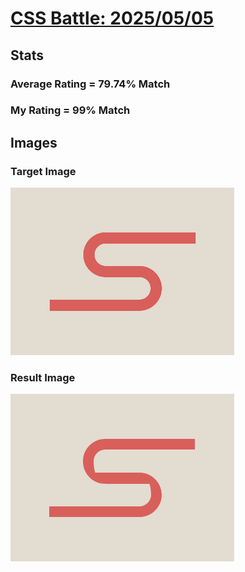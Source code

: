 # [CSS Battle: 2025/05/05](https://cssbattle.dev/play/HrjqdWgvZ6qLTBBYQePW)

## Stats

### Average Rating = 79.74% Match

### My Rating = 99% Match

## Images

### Target Image

![](./images/target.png)

### Result Image

![](./images/result.png)
